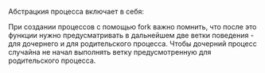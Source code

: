 Абстрацкия процесса включает в себя:

При создании процессов с помощью fork важно помнить, что после это функции нужно предусматривать в дальнейшем две ветки поведения - для дочернего и для родительского процесса. Чтобы дочерний процесс случайна не начал выполнять ветку предусмотренную для родительского процесса.

